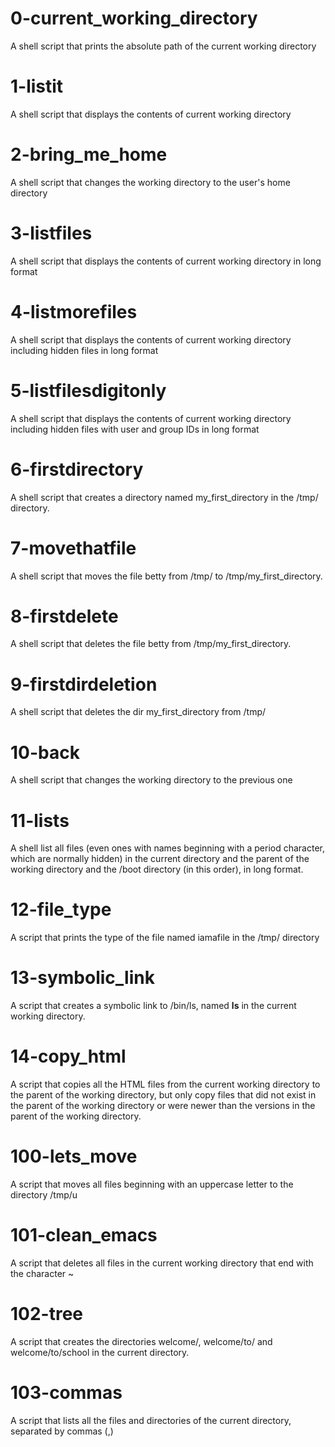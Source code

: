 # 0-current_working_directory
A shell script that prints the absolute path of the current working directory

# 1-listit
A shell script that displays the contents of current working directory

# 2-bring_me_home
A shell script that changes the working directory to the user's home directory

# 3-listfiles
A shell script that displays the contents of current working directory in long format

# 4-listmorefiles
A shell script that displays the contents of current working directory including hidden files in long format

# 5-listfilesdigitonly
A shell script that displays the contents of current working directory including hidden files with user and group IDs in long format

# 6-firstdirectory
A shell script that creates a directory named my_first_directory in the /tmp/ directory.

# 7-movethatfile
A shell script that moves the file betty from /tmp/ to /tmp/my_first_directory.

# 8-firstdelete
A shell script that deletes the file betty from /tmp/my_first_directory.

# 9-firstdirdeletion
A shell script that deletes the dir my_first_directory from /tmp/

# 10-back
A shell script that changes the working directory to the previous one

# 11-lists
A shell list all files (even ones with names beginning with a period character, which are normally hidden) in the current directory and the parent of the working directory and the /boot directory (in this order), in long format.

# 12-file_type
A script that prints the type of the file named iamafile in the /tmp/ directory

# 13-symbolic_link
A script that creates a symbolic link to /bin/ls, named __ls__ in the current working directory.

# 14-copy_html
A script that  copies all the HTML files from the current working directory to the parent of the working directory, but only copy files that did not exist in the parent of the working directory or were newer than the versions in the parent of the working directory.

# 100-lets_move
A script that moves all files beginning with an uppercase letter to the directory /tmp/u

# 101-clean_emacs
A script that deletes all files in the current working directory that end with the character ~

# 102-tree
A script that creates the directories welcome/, welcome/to/ and welcome/to/school in the current directory.

# 103-commas
A script that lists all the files and directories of the current directory, separated by commas (,)
